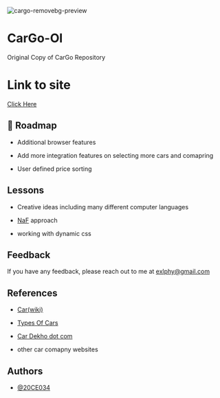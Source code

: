 ![cargo-removebg-preview](https://user-images.githubusercontent.com/94553525/173599084-8fa82c14-07ea-48c2-8b7a-c1a2e4922914.png)


# CarGo-Ol
Original Copy of CarGo Repository


# Link to site 

[Click Here](https://20ce034.github.io/CarGo-Ol/) 


## 🚀 Roadmap

- Additional browser features

- Add more integration features on selecting more cars and comapring 

- User defined price sorting


## Lessons

- Creative ideas including many different computer languages

- [NaF](https://m1a7x2y9.github.io/NF/) approach 

- working with dynamic css
 
  
## Feedback

If you have any feedback, please reach out to me at exlphy@gmail.com


## References

- [Car(wiki)](https://www.wikiwand.com/en/Car)

- [Types Of Cars](https://www.bankbazaar.com/car-loan/types-of-cars.html)

- [Car Dekho dot com](https://www.cardekho.com/)

- other car comapny websites


## Authors

- [@20CE034](https://github.com/20CE034)

